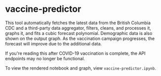 # vaccine-predictor

This tool automatically fetches the latest data from the British Columbia CDC and a third-party data aggregator, filters, cleans, and processes it, graphs it, and fits a cubic forecast polynomial.
Demographic data is also shown on the output graph.
As the vaccination campaign progresses, the forecast will improve due to the additional data.

If you're reading this after COVID-19 vaccination is complete, the API endpoints may no longer be functional.

To view the rendered notebook and graph, view `vaccine-predictor.ipynb`.
